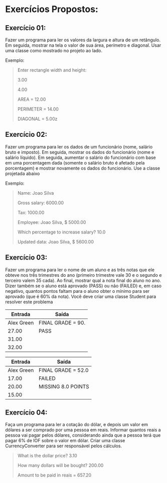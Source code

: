 # Exercícios Propostos:

## Exercício 01:

Fazer um programa para ler os valores da largura e altura de um retângulo. Em seguida, 
mostrar na tela o valor de sua área, perímetro e diagonal. Usar uma classe como mostrado 
no projeto ao lado.

Exemplo:

>Enter rectangle width and height:
> 
>3.00
> 
>4.00
> 
>AREA = 12.00
> 
>PERIMETER = 14.00
> 
>DIAGONAL = 5.00z


## Exercício 02:

Fazer um programa para ler os dados de um funcionário (nome, salário bruto e imposto). Em
seguida, mostrar os dados do funcionário (nome e salário líquido). Em seguida, aumentar o
salário do funcionário com base em uma porcentagem dada (somente o salário bruto é
afetado pela porcentagem) e mostrar novamente os dados do funcionário. Use a classe
projetada abaixo

Exemplo:

>Name: Joao Silva
> 
>Gross salary: 6000.00
> 
>Tax: 1000.00
>
>Employee: Joao Silva, $ 5000.00
> 
>Which percentage to increase salary? 10.0
> 
>Updated data: Joao Silva, $ 5600.00


## Exercício 03:

Fazer um programa para ler o nome de um aluno e as três notas que ele obteve nos três trimestres do ano
(primeiro trimestre vale 30 e o segundo e terceiro valem 35 cada). Ao final, mostrar qual a nota final do aluno no
ano. Dizer também se o aluno está aprovado (PASS) ou não (FAILED) e, em caso negativo, quantos pontos faltam
para o aluno obter o mínimo para ser aprovado (que é 60% da nota). Você deve criar uma classe Student para
resolver este problema

| **Entrada** | **Saída**         |
|-------------|-------------------|
| Alex Green  | FINAL GRADE = 90. |
| 27.00       | PASS              |
| 31.00       |                   |
| 32.00       |                   |    

| **Entrada** | **Saída**          |
|-------------|--------------------|
| Alex Green  | FINAL GRADE = 52.0 |
| 17.00       | FAILED             |
| 20.00       | MISSING 8.0 POINTS |
| 15.00       |                    | 


## Exercício 04:
Faça um programa para ler a cotação do dólar, e depois um valor em dólares a ser comprado por
uma pessoa em reais. Informar quantos reais a pessoa vai pagar pelos dólares, considerando ainda
que a pessoa terá que pagar 6% de IOF sobre o valor em dólar. Criar uma classe CurrencyConverter
para ser responsável pelos cálculos.

>What is the dollar price? 3.10
> 
>How many dollars will be bought? 200.00
> 
>Amount to be paid in reais = 657.20